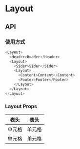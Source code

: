 # Layout


## API

### 使用方式

```javascript
<Layout>
  <Header>Header</Header>
  <Layout>
    <Sider>Sider</Sider>
    <Layout>
      <Content>Content</Content>
      <Footer>Footer</Footer>
    </Layout>
  </Layout>
</Layout>
```

### Layout Props

|  表头   | 表头  |
|  ----  | ----  |
| 单元格  | 单元格 |
| 单元格  | 单元格 |


